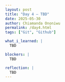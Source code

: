 ```yaml
---
layout: post
title: "Day 4 – TBD"
date: 2025-05-30
author: Chiamanda Ononiwu
permalink: /day4.html
tags: ["Git", "Github"]

what_i_learned: |
  TBD

blockers: |
  TBD

reflection: |
  TBD
---
```

